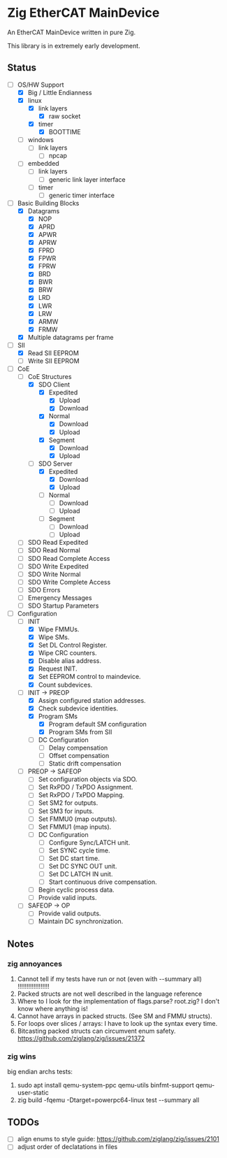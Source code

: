# Zig EtherCAT MainDevice

An EtherCAT MainDevice written in pure Zig.

This library is in extremely early development.

## Status

- [ ] OS/HW Support
  - [x] Big / Little Endianness
  - [x] linux
    - [x] link layers
      - [x] raw socket
    - [x] timer
      - [x] BOOTTIME
  - [ ] windows
    - [ ] link layers
      - [ ] npcap
  - [ ] embedded
    - [ ] link layers
      - [ ] generic link layer interface
    - [ ] timer
      - [ ] generic timer interface
- [ ] Basic Building Blocks
  - [x] Datagrams
    - [x] NOP
    - [x] APRD
    - [x] APWR
    - [x] APRW
    - [x] FPRD
    - [x] FPWR
    - [x] FPRW
    - [x] BRD
    - [x] BWR
    - [x] BRW
    - [x] LRD
    - [x] LWR
    - [x] LRW
    - [x] ARMW
    - [x] FRMW
  - [x] Multiple datagrams per frame
- [ ] SII
  - [x] Read SII EEPROM
  - [ ] Write SII EEPROM
- [ ] CoE
  - [ ] CoE Structures
    - [x] SDO Client 
      - [x] Expedited
        - [x] Upload
        - [x] Download
      - [x] Normal
        - [x] Download
        - [x] Upload
      - [x] Segment
        - [x] Download
        - [x] Upload
    - [ ] SDO Server
      - [x] Expedited
        - [x] Download
        - [x] Upload
      - [ ] Normal
        - [ ] Download
        - [ ] Upload
      - [ ] Segment
        - [ ] Download
        - [ ] Upload
  - [ ] SDO Read Expedited
  - [ ] SDO Read Normal
  - [ ] SDO Read Complete Access
  - [ ] SDO Write Expedited
  - [ ] SDO Write Normal
  - [ ] SDO Write Complete Access
  - [ ] SDO Errors
  - [ ] Emergency Messages
  - [ ] SDO Startup Parameters
- [ ] Configuration
  - [ ] INIT
    - [x] Wipe FMMUs.
    - [x] Wipe SMs.
    - [x] Set DL Control Register.
    - [x] Wipe CRC counters.
    - [x] Disable alias address.
    - [x] Request INIT.
    - [x] Set EEPROM control to maindevice.
    - [x] Count subdevices.
  - [ ] INIT -> PREOP
    - [x] Assign configured station addresses.
    - [x] Check subdevice identities.
    - [x] Program SMs
      - [x] Program default SM configuration
      - [x] Program SMs from SII
    - [ ] DC Configuration
      - [ ] Delay compensation
      - [ ] Offset compensation
      - [ ] Static drift compensation
  - [ ] PREOP -> SAFEOP
    - [ ] Set configuration objects via SDO.
    - [ ] Set RxPDO / TxPDO Assignment.
    - [ ] Set RxPDO / TxPDO Mapping.
    - [ ] Set SM2 for outputs.
    - [ ] Set SM3 for inputs.
    - [ ] Set FMMU0 (map outputs).
    - [ ] Set FMMU1 (map inputs).
    - [ ] DC Configuration
      - [ ] Configure Sync/LATCH unit.
      - [ ] Set SYNC cycle time.
      - [ ] Set DC start time.
      - [ ] Set DC SYNC OUT unit.
      - [ ] Set DC LATCH IN unit.
      - [ ] Start continuous drive compensation.
    - [ ] Begin cyclic process data.
    - [ ] Provide valid inputs.
  - [ ] SAFEOP -> OP
    - [ ] Provide valid outputs.
    - [ ] Maintain DC synchronization.

## Notes

### zig annoyances

1. Cannot tell if my tests have run or not (even with --summary all) !!!!!!!!!!!!!!!!!!
2. Packed structs are not well described in the language reference
3. Where to I look for the implementation of flags.parse? root.zig? I don't know where
anything is!
4. Cannot have arrays in packed structs. (See SM and FMMU structs).
5. For loops over slices / arrays: I have to look up the syntax every time.
6. Bitcasting packed structs can circumvent enum safety. <https://github.com/ziglang/zig/issues/21372>

### zig wins

big endian archs tests:

1. sudo apt install qemu-system-ppc qemu-utils binfmt-support qemu-user-static
2. zig build -fqemu -Dtarget=powerpc64-linux test --summary all

## TODOs

- [ ] align enums to style guide: <https://github.com/ziglang/zig/issues/2101>
- [ ] adjust order of declatations in files
